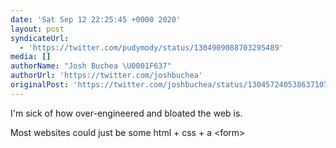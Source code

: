 ```yaml
---
date: 'Sat Sep 12 22:25:45 +0000 2020'
layout: post
syndicateUrl:
  - 'https://twitter.com/pudymody/status/1304909088703295489'
media: []
authorName: "Josh Buchea \U0001F637"
authorUrl: 'https://twitter.com/joshbuchea'
originalPost: 'https://twitter.com/joshbuchea/status/1304572405386371072'
---
```

I'm sick of how over-engineered and bloated the web is.

Most websites could just be some html + css + a &lt;form&gt;